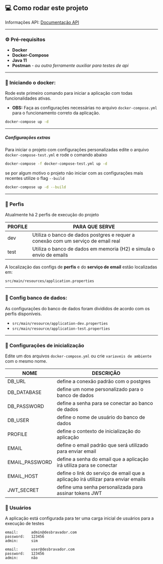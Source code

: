 ## 💻 Como rodar este projeto


Informações API:
[Documentação API](https://documenter.getpostman.com/view/11094438/TVzYguUT)

---
### ⚙ Pré-requisitos

- **Docker**
- **Docker-Compose**
- **Java 11**
- **Postman** - *ou outra ferramente auxiliar para testes de api*

---

### 🧭 Iniciando o docker:

Rode este primeiro comando para iniciar a aplicação com todas funcionalidades ativas.  
- **OBS:** Faça as configurações necessárias no arquivo `docker-compose.yml` para o funcionamento correto da aplicação.
```bash
docker-compose up -d
```

---
##### Configurações extras

Para iniciar o projeto com configurações personalizadas edite o arquivo `docker-compose-test.yml` e rode o comando abaixo

```bash
docker-compose -f docker-compose-test.yml up -d
```
se por algum motivo o projeto não iniciar com as configurações mais recentes utilize o flag `--build`
```bash
docker-compose up -d --build
```

---
### 👥 Perfis
Atualmente há 2 perfis de execução do projeto

| PROFILE | PARA QUE SERVE                                                                    |
| ------- | --------------------------------------------------------------------------------- |
| dev     | Utiliza o banco de dados postgres e requer a conexão com um serviço de email real |
| test    | Utiliza o banco de dados em memoria (H2) e simula o envio de emails               |

A localização das configs de **perfis** e do **serviço de email** estão localizadas em:

```
src/main/resources/application.properties
```
___
### 📁 Config banco de dados:

As configurações do banco de dados foram divididos de acordo com os perfis disponíveis.

- `src/main/resource/application-dev.properties`
- `src/main/resource/application-test.properties`

---
### 🔧 Configurações de inicialização

Edite um dos arquivos `docker-compose.yml` ou crie `variaveis de ambiente` com o mesmo nome.

| NOME           | DESCRIÇÃO                                                                         |
| -------------- | --------------------------------------------------------------------------------- |
| DB_URL         | define a conexão padrão com o postgres                                            |
| DB_DATABASE    | define um nome personalizado para o banco de dados                                |
| DB_PASSWORD    | define a senha para se conectar ao banco de dados                                 |
| DB_USER        | define o nome de usuário do banco de dados                                        |
| PROFILE        | define o contexto de inicialização do aplicação                                   |
| EMAIL          | define o email padrão que será utilizado para enviar email                        |
| EMAIL_PASSWORD | define a senha do email que a aplicação irá utiliza para se conectar              |
| EMAIL_HOST     | define o link do serviço de email que a aplicação irá utilizar para enviar emails |
| JWT_SECRET     | define uma senha personalizada para assinar tokens JWT                            |


### 👤 Usuários

A aplicação está configurada para ter uma carga inicial de usuários para a execução de testes

```
email:      admin@desbravador.com
password:   123456
admin:      sim
```

```
email:      user@desbravador.com
password:   123456
admin:      não
```
